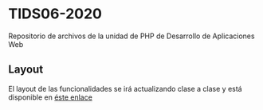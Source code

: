 # TIDS06-2020
Repositorio de archivos de la unidad de PHP de Desarrollo de Aplicaciones Web

## Layout
El layout de las funcionalidades se irá actualizando clase a clase y está disponible en [éste enlace](https://github.com/pamgatica/TIDS06-2020/blob/main/utilidades/Tareas%20Pendientes.xd)

